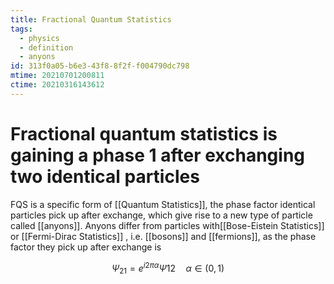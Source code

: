 ```yaml
---
title: Fractional Quantum Statistics
tags:
  - physics
  - definition
  - anyons
id: 313f0a05-b6e3-43f8-8f2f-f004790dc798
mtime: 20210701200811
ctime: 20210316143612
---
```


# Fractional quantum statistics is gaining a phase   1 after exchanging two identical particles

FQS is a specific form of [[Quantum Statistics]], the phase factor identical particles pick up after exchange, which give rise to a new type of particle called [[anyons]]. Anyons differ from particles with[[Bose-Eistein Statistics]] or [[Fermi-Dirac Statistics]] , i.e. [[bosons]] and [[fermions]], as the phase factor they pick up after exchange is

$$
\Psi_{21}=e^{i2\pi\alpha}\Psi{12}\quad \alpha\in(0,1)
$$
